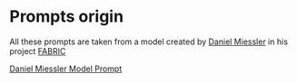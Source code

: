 # Prompts origin

All these prompts are taken from a model created by [Daniel Miessler](https://github.com/danielmiessler) in his project [FABRIC](https://github.com/danielmiessler/fabric/tree/main)

[Daniel Miessler Model Prompt](https://github.com/danielmiessler/fabric/blob/main/patterns/create_formal_email/system.md)